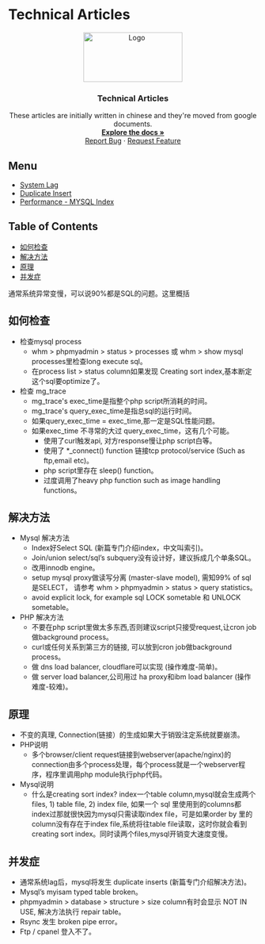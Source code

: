 # Technical Articles
<p align="center">
  <a href="https://github.com/madxradicle/madxframework2.0">
    <img src="https://www.randomsystem.net/media/images/github/MR_logo.png" alt="Logo" width="200px" height="100px">
  </a>
  <h3 align="center">Technical Articles</h3>
  <p align="center">
   These articles are initially written in chinese and they're moved from google documents.
    <br />
    <a href="https://github.com/madxradicle/articles"><strong>Explore the docs »</strong></a>
    <br />
    <a href="https://github.com/madxradicle/articles/issues">Report Bug</a>
    ·
    <a href="https://github.com/madxradicle/articles/issues">Request Feature</a>
  </p>
</p>

<!-- TABLE OF CONTENTS -->
## Menu
* [System Lag](https://github.com/madxradicle/articles/tree/master/system_lag.md)
* [Duplicate Insert](https://github.com/madxradicle/articles/tree/master/duplicate_insert.md)
* [Performance - MYSQL Index](https://github.com/madxradicle/articles/tree/master/performance_mysql_index.md)

## Table of Contents
* [如何检查](#如何检查)
* [解决方法](#解决方法)
* [原理](#原理)
* [并发症](#并发症)

通常系统异常变慢，可以说90%都是SQL的问题。这里概括 

## 如何检查
- 检查mysql process
    - whm > phpmyadmin > status > processes 或 whm > show mysql processes里检查long execute sql。
    - 在process list > status column如果发现 Creating sort index,基本断定这个sql要optimize了。
- 检查 mg_trace
    - mg_trace's exec_time是指整个php script所消耗的时间。
    - mg_trace's query_exec_time是指总sql的运行时间。
    - 如果query_exec_time = exec_time,那一定是SQL性能问题。
    - 如果exec_time 不寻常的大过 query_exec_time，这有几个可能。
        - 使用了curl触发api, 对方response慢让php script白等。
        - 使用了 *_connect() function 链接tcp protocol/service (Such as ftp,email etc)。
        - php script里存在 sleep() function。
        - 过度调用了heavy php function such as image handling functions。

## 解决方法
- Mysql 解决方法
    - Index好Select SQL (新篇专门介绍index，中文叫索引)。
    - Join/union select/sql’s subquery没有设计好，建议拆成几个单条SQL。
    - 改用innodb engine。
    - setup mysql proxy做读写分离 (master-slave model), 需知99% of sql 是SELECT， 请参考 whm > phpmyadmin > status > query statistics。
    - avoid explicit lock, for example sql LOCK sometable 和 UNLOCK sometable。
- PHP 解决方法
    - 不要在php script里做太多东西,否则建议script只接受request,让cron job做background process。
    - curl或任何关系到第三方的链接, 可以放到cron job做background process。
    - 做 dns load balancer, cloudflare可以实现 (操作难度-简单)。
    - 做 server load balancer,公司用过 ha proxy和ibm load balancer (操作难度-较难)。

## 原理
- 不变的真理, Connection(链接）的生成如果大于销毁注定系统就要崩溃。
- PHP说明
    - 多个browser/client request链接到webserver(apache/nginx)的connection由多个process处理，每个process就是一个webserver程序，程序里调用php module执行php代码。
- Mysql说明
    - 什么是creating sort index? index一个table column,mysql就会生成两个files, 1) table file, 2) index file, 如果一个 sql 里使用到的columns都index过那就很快因为mysql只需读取index file，可是如果order by 里的column没有存在于index file,系统将往table file读取，这时你就会看到 creating sort index。同时读两个files,mysql开销变大速度变慢。

## 并发症
- 通常系统lag后，mysql将发生 duplicate inserts (新篇专门介绍解决方法)。
- Mysql’s myisam typed table broken。
- phpmyadmin > database > structure > size column有时会显示 NOT IN USE, 解决方法执行 repair table。
- Rsync 发生 broken pipe error。
- Ftp / cpanel 登入不了。
